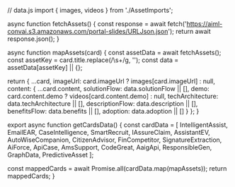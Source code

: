 // data.js
import { images, videos } from './AssetImports';

async function fetchAssets() {
  const response = await fetch('https://aiml-convai.s3.amazonaws.com/portal-slides/URLJson.json');
  return await response.json();
}

async function mapAssets(card) {
  const assetData = await fetchAssets();
  const assetKey = card.title.replace(/\s+/g, '');
  const data = assetData[assetKey] || {};

  return {
    ...card,
    imageUrl: card.imageUrl ? images[card.imageUrl] : null,
    content: {
      ...card.content,
      solutionFlow: data.solutionFlow || [],
      demo: card.content.demo ? videos[card.content.demo] : null,
      techArchitecture: data.techArchitecture || [],
      descriptionFlow: data.description || [],
      benefitsFlow: data.benefits || [],
      adoption: data.adoption || []
    }
  };
}

export async function getCardsData() {
  const cardData = [
    IntelligentAssist,
    EmailEAR,
    CaseIntelligence,
    SmartRecruit,
    IAssureClaim,
    AssistantEV,
    AutoWiseCompanion,
    CitizenAdvisor,
    FinCompetitor,
    SignatureExtraction,
    AiForce,
    ApiCase,
    AmsSupport,
    CodeGreat,
    AaigApi,
    ResponsibleGen,
    GraphData,
    PredictiveAsset
  ];

  const mappedCards = await Promise.all(cardData.map(mapAssets));
  return mappedCards;
}
